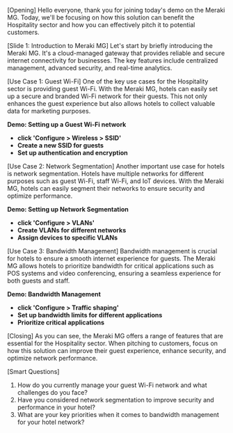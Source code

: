 [Opening]
Hello everyone, thank you for joining today's demo on the Meraki MG. Today, we'll be focusing on how this solution can benefit the Hospitality sector and how you can effectively pitch it to potential customers. 

[Slide 1: Introduction to Meraki MG]
Let's start by briefly introducing the Meraki MG. It's a cloud-managed gateway that provides reliable and secure internet connectivity for businesses. The key features include centralized management, advanced security, and real-time analytics. 

[Use Case 1: Guest Wi-Fi]
One of the key use cases for the Hospitality sector is providing guest Wi-Fi. With the Meraki MG, hotels can easily set up a secure and branded Wi-Fi network for their guests. This not only enhances the guest experience but also allows hotels to collect valuable data for marketing purposes. 

**Demo: Setting up a Guest Wi-Fi network**
- **click 'Configure > Wireless > SSID'**
- **Create a new SSID for guests**
- **Set up authentication and encryption**

[Use Case 2: Network Segmentation]
Another important use case for hotels is network segmentation. Hotels have multiple networks for different purposes such as guest Wi-Fi, staff Wi-Fi, and IoT devices. With the Meraki MG, hotels can easily segment their networks to ensure security and optimize performance. 

**Demo: Setting up Network Segmentation**
- **click 'Configure > VLANs'**
- **Create VLANs for different networks**
- **Assign devices to specific VLANs**

[Use Case 3: Bandwidth Management]
Bandwidth management is crucial for hotels to ensure a smooth internet experience for guests. The Meraki MG allows hotels to prioritize bandwidth for critical applications such as POS systems and video conferencing, ensuring a seamless experience for both guests and staff. 

**Demo: Bandwidth Management**
- **click 'Configure > Traffic shaping'**
- **Set up bandwidth limits for different applications**
- **Prioritize critical applications**

[Closing]
As you can see, the Meraki MG offers a range of features that are essential for the Hospitality sector. When pitching to customers, focus on how this solution can improve their guest experience, enhance security, and optimize network performance. 

[Smart Questions]
1. How do you currently manage your guest Wi-Fi network and what challenges do you face?
2. Have you considered network segmentation to improve security and performance in your hotel?
3. What are your key priorities when it comes to bandwidth management for your hotel network?